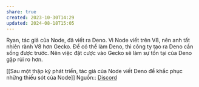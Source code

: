 ```yaml
---
share: true
created: 2023-10-30T14:29
updated: 2024-08-18T15:05
---
```

Ryan, tác giả của Node, đã viết ra Deno. Vì Node viết trên V8, nên anh tất nhiên rành V8 hơn Gecko. Để có thể làm Deno, thì công ty tạo ra Deno cần sống được trước. Nên việc đặt cược vào Gecko sẽ làm sự tồn tại của Deno gặp rủi ro hơn.

[[Sau một thập kỷ phát triển, tác giả của Node viết Deno để khắc phục những thiếu sót của Node]]
Nguồn:: [Discord](https://discord.com/channels/684898665143206084/1193739165834154044/1193915242216955976)